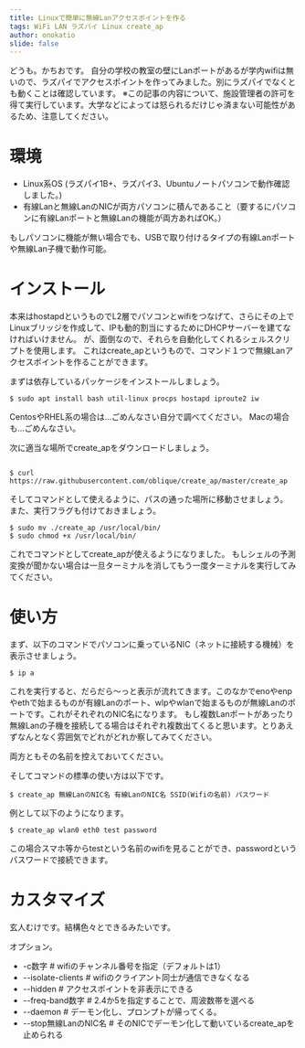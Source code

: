 ```yaml
---
title: Linuxで簡単に無線Lanアクセスポイントを作る
tags: WiFi LAN ラズパイ Linux create_ap
author: onokatio
slide: false
---
```

どうも。かちおです。
自分の学校の教室の壁にLanポートがあるが学内wifiは無いので、ラズパイでアクセスポイントを作ってみました。別にラズパイでなくとも動くことは確認しています。
※この記事の内容について、施設管理者の許可を得て実行しています。大学などによっては怒られるだけじゃ済まない可能性があるため、注意してください。

# 環境
- Linux系OS (ラズパイ1B+、ラズパイ3、Ubuntuノートパソコンで動作確認しました。) 
- 有線Lanと無線LanのNICが両方パソコンに積んであること（要するにパソコンに有線Lanポートと無線Lanの機能が両方あればOK。）

 もしパソコンに機能が無い場合でも、USBで取り付けるタイプの有線Lanポートや無線Lan子機で動作可能。

# インストール
本来はhostapdというものでL2層でパソコンとwifiをつなげて、さらにその上でLinuxブリッジを作成して、IPも動的割当にするためにDHCPサーバーを建てなければいけません。
が、面倒なので、それらを自動化してくれるシェルスクリプトを使用します。
これはcreate_apというもので、コマンド１つで無線Lanアクセスポイントを作ることができます。

まずは依存しているパッケージをインストールしましょう。

```shell-session:UbuntuやDebian系の場合
$ sudo apt install bash util-linux procps hostapd iproute2 iw
```
CentosやRHEL系の場合は…ごめんなさい自分で調べてください。
Macの場合も…ごめんなさい。

次に適当な場所でcreate_apをダウンロードしましょう。

```shell-session:全OS共通

$ curl https://raw.githubusercontent.com/oblique/create_ap/master/create_ap
```

そしてコマンドとして使えるように、パスの通った場所に移動させましょう。
また、実行フラグも付けておきましょう。

```shell-session:全OS共通
$ sudo mv ./create_ap /usr/local/bin/
$ sudo chmod +x /usr/local/bin/
```

これでコマンドとしてcreate_apが使えるようになりました。
もしシェルの予測変換が聞かない場合は一旦ターミナルを消してもう一度ターミナルを実行してみてください。

# 使い方

まず、以下のコマンドでパソコンに乗っているNIC（ネットに接続する機械）を表示させましょう。

```shell-session:全OS共通
$ ip a
```

これを実行すると、だらだら〜っと表示が流れてきます。このなかでenoやenpやethで始まるものが有線Lanのポート、wlpやwlanで始まるものが無線Lanのポートです。これがそれぞれのNIC名になります。
もし複数Lanポートがあったり無線Lanの子機を接続してる場合はそれぞれ複数出てくると思います。とりあえずなんとなく雰囲気でどれがどれか察してみてください。

両方ともその名前を控えておいてください。

そしてコマンドの標準の使い方は以下です。

```shell-session:全OS共通
$ create_ap 無線LanのNIC名 有線LanのNIC名 SSID(Wifiの名前) パスワード
```

例として以下のようになります。

```
$ create_ap wlan0 eth0 test password
```

この場合スマホ等からtestという名前のwifiを見ることができ、passwordというパスワードで接続できます。

# カスタマイズ

玄人むけです。結構色々とできるみたいです。

オプション。

- -c数字 # wifiのチャンネル番号を指定（デフォルトは1）
- --isolate-clients # wifiのクライアント同士が通信できなくなる
- --hidden # アクセスポイントを非表示にできる
- --freq-band数字 # 2.4か5を指定することで、周波数帯を選べる
- --daemon # デーモン化し、プロンプトが帰ってくる。
- --stop無線LanのNIC名 # そのNICでデーモン化して動いているcreate_apを止められる


